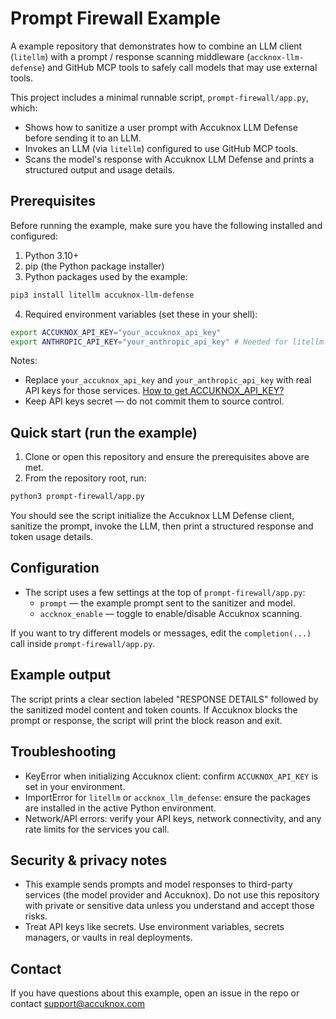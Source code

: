 
# Prompt Firewall Example

A example repository that demonstrates how to combine an LLM client (`litellm`) with a prompt / response scanning middleware (`accknox-llm-defense`) and GitHub MCP tools to safely call models that may use external tools.

This project includes a minimal runnable script, `prompt-firewall/app.py`, which:

- Shows how to sanitize a user prompt with Accuknox LLM Defense before sending it to an LLM.
- Invokes an LLM (via `litellm`) configured to use GitHub MCP tools.
- Scans the model's response with Accuknox LLM Defense and prints a structured output and usage details.

## Prerequisites

Before running the example, make sure you have the following installed and configured:

1. Python 3.10+
2. pip (the Python package installer)
3. Python packages used by the example:

```bash
pip3 install litellm accuknox-llm-defense
```

4. Required environment variables (set these in your shell):

```bash
export ACCUKNOX_API_KEY="your_accuknox_api_key"
export ANTHROPIC_API_KEY="your_anthropic_api_key" # Needed for litellm.
```

Notes:
- Replace `your_accuknox_api_key` and `your_anthropic_api_key` with real API keys for those services. [How to get ACCUKNOX_API_KEY?](https://help.accuknox.com/use-cases/llm-defense-app-onboard/)
- Keep API keys secret — do not commit them to source control.

## Quick start (run the example)

1. Clone or open this repository and ensure the prerequisites above are met.
2. From the repository root, run:

```bash
python3 prompt-firewall/app.py
```

You should see the script initialize the Accuknox LLM Defense client, sanitize the prompt, invoke the LLM, then print a structured response and token usage details.

## Configuration

- The script uses a few settings at the top of `prompt-firewall/app.py`:
	- `prompt` — the example prompt sent to the sanitizer and model.
	- `accknox_enable` — toggle to enable/disable Accuknox scanning.

If you want to try different models or messages, edit the `completion(...)` call inside `prompt-firewall/app.py`.

## Example output

The script prints a clear section labeled "RESPONSE DETAILS" followed by the sanitized model content and token counts. If Accuknox blocks the prompt or response, the script will print the block reason and exit.

## Troubleshooting

- KeyError when initializing Accuknox client: confirm `ACCUKNOX_API_KEY` is set in your environment.
- ImportError for `litellm` or `accknox_llm_defense`: ensure the packages are installed in the active Python environment.
- Network/API errors: verify your API keys, network connectivity, and any rate limits for the services you call.

## Security & privacy notes

- This example sends prompts and model responses to third-party services (the model provider and Accuknox). Do not use this repository with private or sensitive data unless you understand and accept those risks.
- Treat API keys like secrets. Use environment variables, secrets managers, or vaults in real deployments.

## Contact

If you have questions about this example, open an issue in the repo or contact support@accuknox.com

